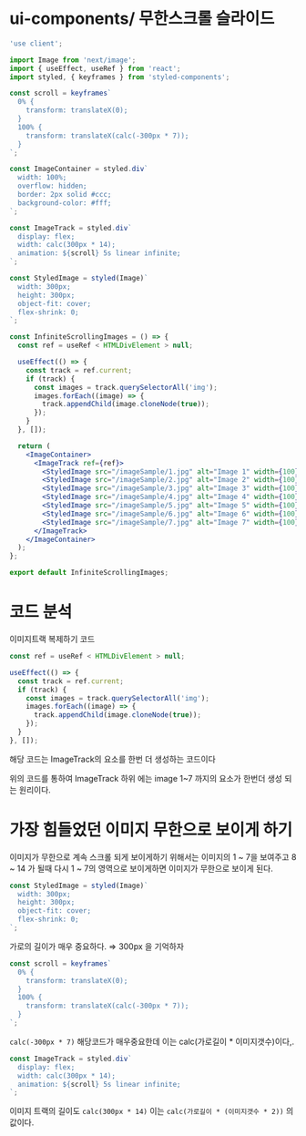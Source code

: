 # ui-components/ 무한스크롤 슬라이드

```jsx
'use client';

import Image from 'next/image';
import { useEffect, useRef } from 'react';
import styled, { keyframes } from 'styled-components';

const scroll = keyframes`
  0% {
    transform: translateX(0);
  }
  100% {
    transform: translateX(calc(-300px * 7));
  }
`;

const ImageContainer = styled.div`
  width: 100%;
  overflow: hidden;
  border: 2px solid #ccc;
  background-color: #fff;
`;

const ImageTrack = styled.div`
  display: flex;
  width: calc(300px * 14);
  animation: ${scroll} 5s linear infinite;
`;

const StyledImage = styled(Image)`
  width: 300px;
  height: 300px;
  object-fit: cover;
  flex-shrink: 0;
`;

const InfiniteScrollingImages = () => {
  const ref = useRef < HTMLDivElement > null;

  useEffect(() => {
    const track = ref.current;
    if (track) {
      const images = track.querySelectorAll('img');
      images.forEach((image) => {
        track.appendChild(image.cloneNode(true));
      });
    }
  }, []);

  return (
    <ImageContainer>
      <ImageTrack ref={ref}>
        <StyledImage src="/imageSample/1.jpg" alt="Image 1" width={100} height={100} />
        <StyledImage src="/imageSample/2.jpg" alt="Image 2" width={100} height={100} />
        <StyledImage src="/imageSample/3.jpg" alt="Image 3" width={100} height={100} />
        <StyledImage src="/imageSample/4.jpg" alt="Image 4" width={100} height={100} />
        <StyledImage src="/imageSample/5.jpg" alt="Image 5" width={100} height={100} />
        <StyledImage src="/imageSample/6.jpg" alt="Image 6" width={100} height={100} />
        <StyledImage src="/imageSample/7.jpg" alt="Image 7" width={100} height={100} />
      </ImageTrack>
    </ImageContainer>
  );
};

export default InfiniteScrollingImages;
```

# 코드 분석

이미지트랙 복제하기 코드

```jsx
const ref = useRef < HTMLDivElement > null;

useEffect(() => {
  const track = ref.current;
  if (track) {
    const images = track.querySelectorAll('img');
    images.forEach((image) => {
      track.appendChild(image.cloneNode(true));
    });
  }
}, []);
```

해당 코드는 ImageTrack의 요소를 한번 더 생성하는 코드이다

위의 코드를 통하여 ImageTrack 하위 에는 image 1~7 까지의 요소가 한번더 생성 되는 원리이다.

# 가장 힘들었던 이미지 무한으로 보이게 하기

이미지가 무한으로 계속 스크롤 되게 보이게하기 위해서는 이미지의 1 ~ 7을 보여주고 8 ~ 14 가 될때 다시 1 ~ 7의 영역으로 보이게하면 이미지가 무한으로 보이게 된다.

```jsx
const StyledImage = styled(Image)`
  width: 300px;
  height: 300px;
  object-fit: cover;
  flex-shrink: 0;
`;
```

가로의 길이가 매우 중요하다. ⇒ 300px 을 기억하자

```jsx
const scroll = keyframes`
  0% {
    transform: translateX(0);
  }
  100% {
    transform: translateX(calc(-300px * 7));
  }
`;
```

`calc(-300px * 7)` 해당코드가 매우중요한데 이는 calc(가로길이 \* 이미지갯수)이다,.

```jsx
const ImageTrack = styled.div`
  display: flex;
  width: calc(300px * 14);
  animation: ${scroll} 5s linear infinite;
`;
```

이미지 트랙의 길이도 `calc(300px * 14)` 이는 `calc(가로길이 * (이미지갯수 * 2))` 의 값이다.
